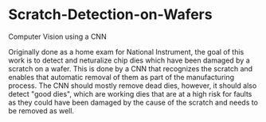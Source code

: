 # Scratch-Detection-on-Wafers
Computer Vision using a CNN

Originally done as a home exam for National Instrument, the goal of this work is to detect and neturalize chip dies which have been damaged by a scratch on a wafer.
This is done by a CNN that recognizes the scratch and enables that automatic removal of them as part of the manufacturing process.
The CNN should mostly remove dead dies, however, it should also detect "good dies", which are working dies that are at a high risk for faults as they could have been damaged by the cause of the scratch and needs to be removed as well.

